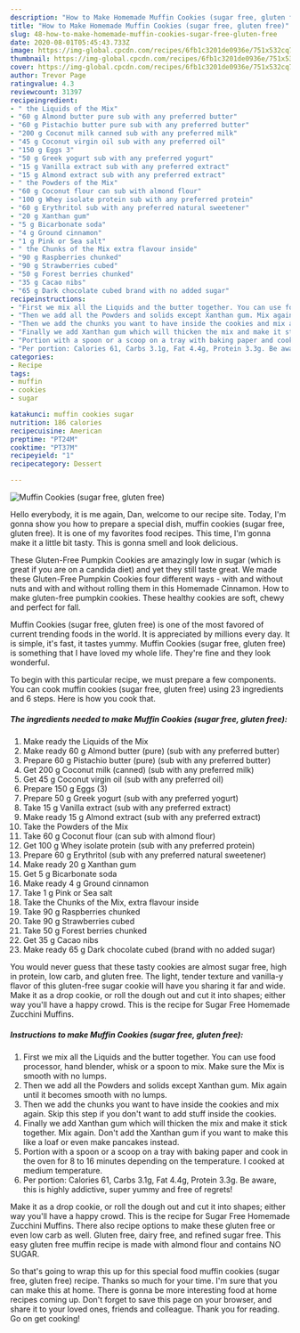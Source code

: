 ```yaml
---
description: "How to Make Homemade Muffin Cookies (sugar free, gluten free)"
title: "How to Make Homemade Muffin Cookies (sugar free, gluten free)"
slug: 48-how-to-make-homemade-muffin-cookies-sugar-free-gluten-free
date: 2020-08-01T05:45:43.733Z
image: https://img-global.cpcdn.com/recipes/6fb1c3201de0936e/751x532cq70/muffin-cookies-sugar-free-gluten-free-recipe-main-photo.jpg
thumbnail: https://img-global.cpcdn.com/recipes/6fb1c3201de0936e/751x532cq70/muffin-cookies-sugar-free-gluten-free-recipe-main-photo.jpg
cover: https://img-global.cpcdn.com/recipes/6fb1c3201de0936e/751x532cq70/muffin-cookies-sugar-free-gluten-free-recipe-main-photo.jpg
author: Trevor Page
ratingvalue: 4.3
reviewcount: 31397
recipeingredient:
- " the Liquids of the Mix"
- "60 g Almond butter pure sub with any preferred butter"
- "60 g Pistachio butter pure sub with any preferred butter"
- "200 g Coconut milk canned sub with any preferred milk"
- "45 g Coconut virgin oil sub with any preferred oil"
- "150 g Eggs 3"
- "50 g Greek yogurt sub with any preferred yogurt"
- "15 g Vanilla extract sub with any preferred extract"
- "15 g Almond extract sub with any preferred extract"
- " the Powders of the Mix"
- "60 g Coconut flour can sub with almond flour"
- "100 g Whey isolate protein sub with any preferred protein"
- "60 g Erythritol sub with any preferred natural sweetener"
- "20 g Xanthan gum"
- "5 g Bicarbonate soda"
- "4 g Ground cinnamon"
- "1 g Pink or Sea salt"
- " the Chunks of the Mix extra flavour inside"
- "90 g Raspberries chunked"
- "90 g Strawberries cubed"
- "50 g Forest berries chunked"
- "35 g Cacao nibs"
- "65 g Dark chocolate cubed brand with no added sugar"
recipeinstructions:
- "First we mix all the Liquids and the butter together. You can use food processor, hand blender, whisk or a spoon to mix. Make sure the Mix is smooth with no lumps."
- "Then we add all the Powders and solids except Xanthan gum. Mix again until it becomes smooth with no lumps."
- "Then we add the chunks you want to have inside the cookies and mix again. Skip this step if you don&#39;t want to add stuff inside the cookies."
- "Finally we add Xanthan gum which will thicken the mix and make it stick together. Mix again. Don&#39;t add the Xanthan gum if you want to make this like a loaf or even make pancakes instead."
- "Portion with a spoon or a scoop on a tray with baking paper and cook in the oven for 8 to 16 minutes depending on the temperature. I cooked at medium temperature."
- "Per portion: Calories 61, Carbs 3.1g, Fat 4.4g, Protein 3.3g. Be aware, this is highly addictive, super yummy and free of regrets!"
categories:
- Recipe
tags:
- muffin
- cookies
- sugar

katakunci: muffin cookies sugar 
nutrition: 186 calories
recipecuisine: American
preptime: "PT24M"
cooktime: "PT37M"
recipeyield: "1"
recipecategory: Dessert

---
```



![Muffin Cookies (sugar free, gluten free)](https://img-global.cpcdn.com/recipes/6fb1c3201de0936e/751x532cq70/muffin-cookies-sugar-free-gluten-free-recipe-main-photo.jpg)

Hello everybody, it is me again, Dan, welcome to our recipe site. Today, I'm gonna show you how to prepare a special dish, muffin cookies (sugar free, gluten free). It is one of my favorites food recipes. This time, I'm gonna make it a little bit tasty. This is gonna smell and look delicious.

These Gluten-Free Pumpkin Cookies are amazingly low in sugar (which is great if you are on a candida diet) and yet they still taste great. We made these Gluten-Free Pumpkin Cookies four different ways - with and without nuts and with and without rolling them in this Homemade Cinnamon. How to make gluten-free pumpkin cookies. These healthy cookies are soft, chewy and perfect for fall.

Muffin Cookies (sugar free, gluten free) is one of the most favored of current trending foods in the world. It is appreciated by millions every day. It is simple, it's fast, it tastes yummy. Muffin Cookies (sugar free, gluten free) is something that I have loved my whole life. They're fine and they look wonderful.


To begin with this particular recipe, we must prepare a few components. You can cook muffin cookies (sugar free, gluten free) using 23 ingredients and 6 steps. Here is how you cook that.

<!--inarticleads1-->

##### The ingredients needed to make Muffin Cookies (sugar free, gluten free):

1. Make ready  the Liquids of the Mix
1. Make ready 60 g Almond butter (pure) (sub with any preferred butter)
1. Prepare 60 g Pistachio butter (pure) (sub with any preferred butter)
1. Get 200 g Coconut milk (canned) (sub with any preferred milk)
1. Get 45 g Coconut virgin oil (sub with any preferred oil)
1. Prepare 150 g Eggs (3)
1. Prepare 50 g Greek yogurt (sub with any preferred yogurt)
1. Take 15 g Vanilla extract (sub with any preferred extract)
1. Make ready 15 g Almond extract (sub with any preferred extract)
1. Take  the Powders of the Mix
1. Take 60 g Coconut flour (can sub with almond flour)
1. Get 100 g Whey isolate protein (sub with any preferred protein)
1. Prepare 60 g Erythritol (sub with any preferred natural sweetener)
1. Make ready 20 g Xanthan gum
1. Get 5 g Bicarbonate soda
1. Make ready 4 g Ground cinnamon
1. Take 1 g Pink or Sea salt
1. Take  the Chunks of the Mix, extra flavour inside
1. Take 90 g Raspberries chunked
1. Take 90 g Strawberries cubed
1. Take 50 g Forest berries chunked
1. Get 35 g Cacao nibs
1. Make ready 65 g Dark chocolate cubed (brand with no added sugar)


You would never guess that these tasty cookies are almost sugar free, high in protein, low carb, and gluten free. The light, tender texture and vanilla-y flavor of this gluten-free sugar cookie will have you sharing it far and wide. Make it as a drop cookie, or roll the dough out and cut it into shapes; either way you&#39;ll have a happy crowd. This is the recipe for Sugar Free Homemade Zucchini Muffins. 

<!--inarticleads2-->

##### Instructions to make Muffin Cookies (sugar free, gluten free):

1. First we mix all the Liquids and the butter together. You can use food processor, hand blender, whisk or a spoon to mix. Make sure the Mix is smooth with no lumps.
1. Then we add all the Powders and solids except Xanthan gum. Mix again until it becomes smooth with no lumps.
1. Then we add the chunks you want to have inside the cookies and mix again. Skip this step if you don&#39;t want to add stuff inside the cookies.
1. Finally we add Xanthan gum which will thicken the mix and make it stick together. Mix again. Don&#39;t add the Xanthan gum if you want to make this like a loaf or even make pancakes instead.
1. Portion with a spoon or a scoop on a tray with baking paper and cook in the oven for 8 to 16 minutes depending on the temperature. I cooked at medium temperature.
1. Per portion: Calories 61, Carbs 3.1g, Fat 4.4g, Protein 3.3g. Be aware, this is highly addictive, super yummy and free of regrets!


Make it as a drop cookie, or roll the dough out and cut it into shapes; either way you&#39;ll have a happy crowd. This is the recipe for Sugar Free Homemade Zucchini Muffins. There also recipe options to make these gluten free or even low carb as well. Gluten free, dairy free, and refined sugar free. This easy gluten free muffin recipe is made with almond flour and contains NO SUGAR. 

So that's going to wrap this up for this special food muffin cookies (sugar free, gluten free) recipe. Thanks so much for your time. I'm sure that you can make this at home. There is gonna be more interesting food at home recipes coming up. Don't forget to save this page on your browser, and share it to your loved ones, friends and colleague. Thank you for reading. Go on get cooking!

